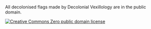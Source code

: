 All decolonised flags made by Decolonial Vexillology are in the public domain.

[![Creative Commons Zero public domain license](https://decolonialvexillology.github.io/images/cc-zero.svg)](https://creativecommons.org/publicdomain/zero/1.0/)
